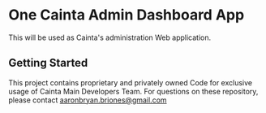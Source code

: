 # One Cainta Admin Dashboard App 

This will be used as Cainta's administration Web application. 

## Getting Started

This project contains proprietary and privately owned Code for exclusive usage of Cainta Main Developers Team.
For questions on these repository, please contact aaronbryan.briones@gmail.com

